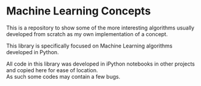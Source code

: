 # Machine Learning Concepts

This is a repository to show some of the more interesting algorithms usually developed from scratch as my own implementation of a concept.  

This library is specifically focused on Machine Learning algorithms developed in Python.

All code in this library was developed in iPython notebooks in other projects and copied here for ease of location.  
As such some codes may contain a few bugs.
